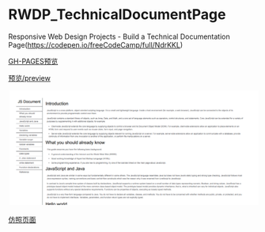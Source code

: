 # RWDP_TechnicalDocumentPage
Responsive Web Design Projects - Build a Technical Documentation Page(https://codepen.io/freeCodeCamp/full/NdrKKL)

[GH-PAGES预览](https://azcvcza.github.io/RWDP_TechnicalDocumentPage/)

<a href="https://codepen.io/azcvcza/pen/LJZBor">预览/preview</a>  

<img src="https://github.com/azcvcza/RWDP_TechnicalDocumentPage/blob/master/image/page.png"  hspace="2" vspace="2"> 

<a href="https://codepen.io/freeCodeCamp/full/NdrKKL">仿照页面</a>  
